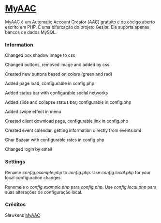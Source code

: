 # [MyAAC](https://lucasgiovanni.com/myaac/)

MyAAC é um Automatic Account Creator (AAC) gratuito e de código aberto escrito em PHP. É uma bifurcação do projeto Gesior. Ele suporta apenas bancos de dados MySQL. 



### Information


Changed box shadow image to css

Changed buttons, removed image and added by css

Created new buttons based on colors (green and red)

Added page load, configurable in config.php

Added status bar with configurable social networks

Added slide and collapse status bar, configurable in config.php

Added swipe effect in menu

Created client download page, configurable link in config.php

Created event calendar, getting information directly from events.xml

Char Bazaar with configurable rates in config.php

Changed login by email



### Settings

Rename *config.example.php* to *config.php*.
Use *config.local.php* for your local configuration changes.

Renomeie o *config.example.php* para *config.php*.
Use *config.local.php* para suas alterações de configuração local. 



### Créditos


Slawkens [MyAAC](https://github.com/otsoft/myaac)
